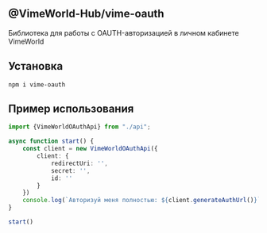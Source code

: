 ## @VimeWorld-Hub/vime-oauth
Библиотека для работы с OAUTH-авторизацией в личном кабинете VimeWorld

## Установка
```shell
npm i vime-oauth
```

## Пример использования

```typescript
import {VimeWorldOAuthApi} from "./api";

async function start() {
    const client = new VimeWorldOAuthApi({
        client: {
            redirectUri: '',
            secret: '',
            id: ''
        }
    })
    console.log(`Авторизуй меня полностью: ${client.generateAuthUrl()}`)
}

start()
```